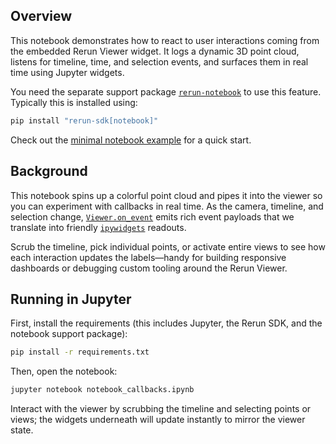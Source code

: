 <!--[metadata]
title = "Notebook: viewer callbacks"
tags = ["Notebook", "Interactive", "Callbacks", "3D"]
thumbnail = "https://static.rerun.io/notebook_callbacks/0daba8485bc0d589cfda3411db450db4bf2e8818/480w.png"
thumbnail_dimensions = [480, 339]
-->

## Overview

This notebook demonstrates how to react to user interactions coming from the embedded Rerun Viewer widget. It logs a dynamic 3D point cloud, listens for timeline, time, and selection events, and surfaces them in real time using Jupyter widgets.

You need the separate support package [`rerun-notebook`](https://pypi.org/project/rerun-notebook/) to use this feature. Typically this is installed using:

```bash
pip install "rerun-sdk[notebook]"
```

Check out the [minimal notebook example](https://rerun.io/examples/integrations/notebook) for a quick start.

## Background

This notebook spins up a colorful point cloud and pipes it into the viewer so you can experiment with callbacks in real time. As the camera, timeline, and selection change, [`Viewer.on_event`](https://www.rerun.io/docs/reference/sdk/rerun_notebook#rerun.notebook.Viewer.on_event) emits rich event payloads that we translate into friendly [`ipywidgets`](https://ipywidgets.readthedocs.io/) readouts.

Scrub the timeline, pick individual points, or activate entire views to see how each interaction updates the labels—handy for building responsive dashboards or debugging custom tooling around the Rerun Viewer.

## Running in Jupyter

First, install the requirements (this includes Jupyter, the Rerun SDK, and the notebook support package):

```bash
pip install -r requirements.txt
```

Then, open the notebook:

```bash
jupyter notebook notebook_callbacks.ipynb
```

Interact with the viewer by scrubbing the timeline and selecting points or views; the widgets underneath will update instantly to mirror the viewer state.
